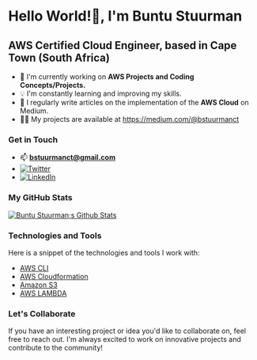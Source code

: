 # Hello World!👋, I'm Buntu Stuurman

##  AWS Certified Cloud Engineer, based in Cape Town (South Africa)

- 🚀 I'm currently working on **AWS Projects and Coding Concepts/Projects.**
- 💡 I'm constantly learning and improving my skills.
- 📝 I regularly write articles on the implementation of the **AWS Cloud** on Medium.
- 👨‍💻 My projects are available at https://medium.com/@bstuurmanct

### Get in Touch
- 📫 **bstuurmanct@gmail.com**
- [![Twitter](https://img.shields.io/badge/-Twitter-1DA1F2?style=flat-square&logo=twitter&logoColor=white)](https://twitter.com/buntus_)
- [![LinkedIn](https://img.shields.io/badge/-LinkedIn-0077B5?style=flat-square&logo=linkedin&logoColor=white)](https://linkedin.com/Buntu-Stuurman)

### My GitHub Stats
[![Buntu Stuurman;s Github Stats](https://github-readme-stats.vercel.app/api?username=yourusername&show_icons=true&theme=dark)](https://github.com/yourusername)

### Technologies and Tools
Here is a snippet of the technologies and tools I work with:
- [AWS CLI](https://aws.amazon.com/cli/)
- [AWS Cloudformation](https://docs.aws.amazon.com/AWSCloudFormation/latest/UserGuide/Welcome.html)
- [Amazon S3](https://aws.amazon.com/s3/)
- [AWS LAMBDA](https://aws.amazon.com/lambda/)

### Let's Collaborate
If you have an interesting project or idea you'd like to collaborate on, feel free to reach out. I'm always excited to work on innovative projects and contribute to the community!

<!---
buntu-s/buntu-s is a ✨ special ✨ repository because its `README.md` (this file) appears on your GitHub profile.
You can click the Preview link to take a look at your changes.
--->
